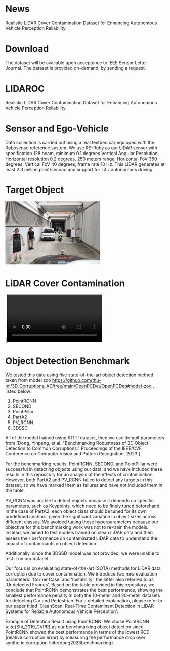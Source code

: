 # News
Realistic LiDAR Cover Contamination Dataset for Enhancing Autonomous Vehicle Perception Reliability

# Download
The dataset will be available upon acceptance to IEEE Sensor Letter Journal. 
The dataset is provided on-demand, by sending a request. 

# LIDAROC
Realistic LiDAR Cover Contamination Dataset for Enhancing Autonomous Vehicle Perception Reliability


# Sensor and Ego-Vehicle
Data collection is carried out using a real testbed car equipped with the Robosense reference system. We use RS-Ruby as our LiDAR
sensor with specification 128 beam, minimum 0.1 degrees Vertical Angular Resolution, Horizontal resolution 0.2 degrees, 250 meters range, Horizontal FoV 360 degrees, Vertical FoV 40 degrees, frame rate 10 Hz. This LiDAR generates at least 2.3 million point/second and support for L4+ autonomous driving.  

# Target Object
<img src="https://github.com/noname2131/LIDAROC/blob/main/images/5m-environment.jpeg" width="300" height="200">


# LiDAR Cover Contamination
[![Video Demo](https://github.com/noname2131/LIDAROC/blob/main/images/Untitled%20video%20-%20Made%20with%20Clipchamp%20(2).mp4)


# Object Detection Benchmark
We tested this data using five state-of-the-art object detection method taken from model zoo https://github.com/thu-ml/3D_Corruptions_AD/tree/main/OpenPCDet/OpenPCDet#model-zoo
, listed below:
1. PointRCNN
2. SECOND
3. PointPillar
4. PartA2
5. PV_RCNN
6. 3DSSD

All of the model trained using KITTI dataset, then we use default parameters from [Dong, Yinpeng, et al. "Benchmarking Robustness of 3D Object Detection to Common Corruptions." Proceedings of the IEEE/CVF Conference on Computer Vision and Pattern Recognition. 2023.]  

For the benchmarking results, PointRCNN, SECOND, and PointPillar were successful in detecting objects using our data, and we have included these results in this repository for an analysis of the effects of contamination. However, both PartA2 and PV_RCNN failed to detect any targets in this dataset, so we have marked them as failures and have not included them in the table.  

PV_RCNN was unable to detect objects because it depends on specific parameters, such as Keypoints, which need to be finely tuned beforehand. In the case of PartA2, each object class should be tuned for its own predefined anchors, given the significant variation in object sizes across different classes. We avoided tuning these hyperparameters because our objective for this benchmarking work was not to re-train the models. Instead, we aimed to test models trained on clean LiDAR data and then assess their performance on contaminated LiDAR data to understand the impact of contaminants on object detection. 
 
Additionally, since the 3DSSD model was not provided, we were unable to test it on our dataset.

Our focus is on evaluating state-of-the-art (SOTA) methods for LiDAR data corruption due to cover contamination. We introduce two new evaluation parameters: 'Corner Case' and 'Instability', the latter also referred to as 'Undetected Frames'. Based on the table provided in this repository, we conclude that PointRCNN demonstrates the best performance, showing the smallest performance penalty in both the 10-meter and 20-meter datasets for detecting Car and Pedestrian. For a detailed explanation, please refer to our paper titled 'CleanScan: Real-Time Contaminant Detection in LiDAR Systems for Reliable Autonomous Vehicle Perception'.

Example of Detection Result using PointRCNN. We chose PointRCNN \cite{Shi_2019_CVPR} as our benchmarking object detection since PointRCNN showed the best performance in terms of the lowest RCE (relative corruption error) by measuring the performance drop over synthetic corruption \cite{dong2023benchmarking}.
